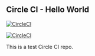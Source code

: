 ## Circle CI - Hello World

[![CircleCI](https://circleci.com/gh/davidryan59/circleci-hello-world/tree/master.svg?style=svg)](https://circleci.com/gh/davidryan59/circleci-hello-world/tree/master)

[![CircleCI](https://circleci.com/gh/davidryan59/circleci-hello-world/tree/master.svg?style=shield)](https://circleci.com/gh/davidryan59/circleci-hello-world/tree/master)

This is a test Circle CI repo.
